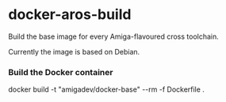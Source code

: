 # docker-aros-build

Build the base image for every Amiga-flavoured cross toolchain.

Currently the image is based on Debian.

### Build the Docker container

docker build -t "amigadev/docker-base" --rm -f Dockerfile .

